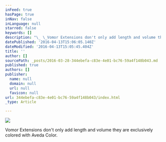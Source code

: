```yaml
---
inFeed: true
hasPage: true
inNav: false
inLanguage: null
starred: false
keywords: []
description: "\_ \_Vomor Extensions don't only add length and volume they are exclusively colored with Aveda Color.\_"
datePublished: '2016-04-13T15:06:05.140Z'
dateModified: '2016-04-13T15:05:45.404Z'
title: ''
author: []
sourcePath: _posts/2016-03-28-344ebefa-c83e-4e01-bc76-59a4f148b043.md
published: true
authors: []
publisher:
  name: null
  domain: null
  url: null
  favicon: null
url: 344ebefa-c83e-4e01-bc76-59a4f148b043/index.html
_type: Article

---
```

![](https://the-grid-user-content.s3-us-west-2.amazonaws.com/1929ab90-3b73-4722-a35a-3cf4318ffeb7.jpg)

Vomor Extensions don't only add length and volume they are exclusively colored with Aveda Color.
